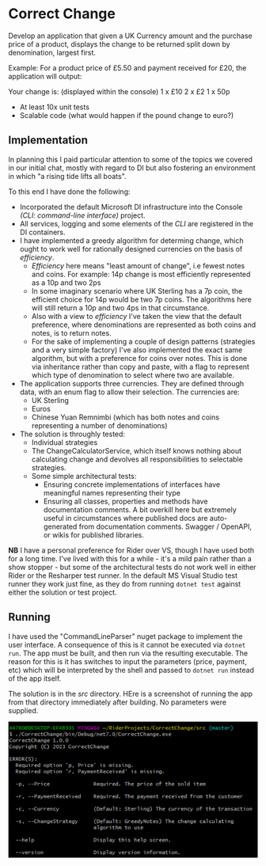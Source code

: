 # Correct Change

Develop an application that given a UK Currency amount and the purchase price of a product, displays the change to be returned split down by denomination, largest first.
 
Example:
For a product price of £5.50 and payment received for £20, the application will output:
 
Your change is: (displayed within the console)
1 x £10
2 x £2
1 x 50p

* At least 10x unit tests
* Scalable code (what would happen if the pound change to euro?)

## Implementation

In planning this I paid particular attention to some of the topics we covered in our initial chat, mostly with regard to DI but also fostering an environment in which "a rising tide lifts all boats".

To this end I have done the following:

- Incorporated the default Microsoft DI infrastructure into the Console *(CLI: command-line interface)* project.
- All services, logging and some elements of the *CLI* are registered in the DI containers.
- I have implemented a greedy algorithm for determing change, which ought to work well for rationally designed currencies on the basis of *efficiency*.
  - *Efficiency* here means "least amount of change", i.e fewest notes and coins. For example: 14p change is most efficiently represented as a 10p and two 2ps
  - In some imaginary scenario where UK Sterling has a 7p coin, the efficient choice for 14p would be two 7p coins. The algorithms here will still return a 10p and two 4ps in that circumstance.
  - Also with a view to *efficiency* I've taken the view that the default preference, where denominations are represented as both coins and notes, is to return notes.
  - For the sake of implementing a couple of design patterns (strategies and a very simple factory) I've also implemented the exact same algorithm, but with a preference for coins over notes. This is done via inheritance rather than copy and paste, with a flag to represent which type of denomination to select where two are available.
- The application supports three currencies. They are defined through data, with an enum flag to allow their selection. The currencies are:
  - UK Sterling
  - Euros
  - Chinese Yuan Remnimbi (which has both notes and coins representing a number of denominations) 
- The solution is throughly tested:
  - Individual strategies
  - The ChangeCalculatorService, which itself knows nothing about calculating change and devolves all responsibilities to selectable strategies.
  - Some simple architectural tests:
    - Ensuring concrete implementations of interfaces have meaningful names representing their type
	- Ensuring all classes, properties and methods have documentation comments. A bit overkill here but extremely useful in circumstances where published docs are auto-generated from documentation comments. Swagger / OpenAPI, or wikis for published libraries.

**NB** I have a personal preference for Rider over VS, though I have used both for a long time. I've lived with this for a while - it's a mild pain rather than a show stopper - but some of the architectural tests do not work well in either Rider or the Resharper test runner. In the default MS Visual Studio test runner they work just fine, as they do from running ```dotnet test``` against either the solution or test project.

## Running

I have used the "CommandLineParser" nuget package to implement the user interface. A consequence of this is it cannot be executed via ```dotnet run```. The app must be built, and then run via the resulting executable. The reason for this is it has switches to input the parameters (price, payment, etc) which will be interpreted by the shell and passed to ```dotnet run``` instead of the app itself.

The solution is in the *src* directory. HEre is a screenshot of running the app from that directory immediately after building. No parameters were supplied.

![Screenshot of run without parameters](./pics/sshot.png)